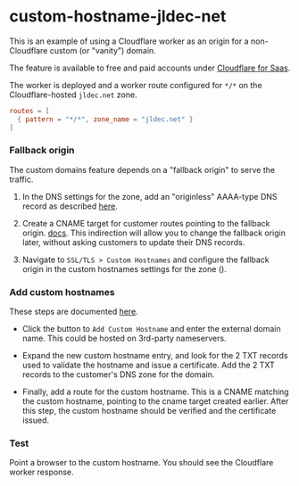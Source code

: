 # custom-hostname-jldec-net

This is an example of using a Cloudflare worker as an origin for a non-Cloudflare custom (or "vanity") domain.

The feature is available to free and paid accounts under [Cloudflare for Saas](https://developers.cloudflare.com/cloudflare-for-platforms/cloudflare-for-saas/plans/).

The worker is deployed and a worker route configured for `*/*` on the Cloudflare-hosted `jldec.net` zone.

```toml
routes = [
  { pattern = "*/*", zone_name = "jldec.net" }
]
```
### Fallback origin
The custom domains feature depends on a "fallback origin" to serve the traffic.

1. In the DNS settings for the zone, add an "originless" AAAA-type DNS record as described [here](https://developers.cloudflare.com/cloudflare-for-platforms/cloudflare-for-saas/start/advanced-settings/worker-as-origin/).

2. Create a CNAME target for customer routes pointing to the fallback origin. [docs](https://developers.cloudflare.com/cloudflare-for-platforms/cloudflare-for-saas/start/getting-started/#2-optional-create-cname-target). This indirection will allow you to change the fallback origin later, without asking customers to update their DNS records.

3. Navigate to `SSL/TLS > Custom Hostnames` and configure the fallback origin in the custom hostnames settings for the zone ().

### Add custom hostnames
These steps are documented [here](https://developers.cloudflare.com/cloudflare-for-platforms/cloudflare-for-saas/start/getting-started/#per-hostname-setup).

- Click the button to `Add Custom Hostname` and enter the external domain name. This could be hosted on 3rd-party nameservers.

- Expand the new custom hostname entry, and look for the 2 TXT records used to validate the hostname and issue a certificate. Add the 2 TXT records to the customer's DNS zone for the domain.

- Finally, add a route for the custom hostname. This is a CNAME matching the custom hostname, pointing to the cname target created earlier. After this step, the custom hostname should be verified and the certificate issued.

### Test
Point a browser to the custom hostname. You should see the Cloudflare worker response.

